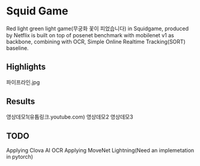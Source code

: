 # Squid Game


Red light green light game(무궁화 꽃이 피었습니다) in Squidgame, produced by Netflix is built on top of posenet benchmark with mobilenet v1 as backbone, combining with OCR, Simple Online Realtime Tracking(SORT) baseline.

## Highlights
파이프라인.jpg

## Results
영상데모1(유튭링크.youtube.com)
영상데모2
영상데모3


## TODO
Applying Clova AI OCR
Applying MoveNet Lightning(Need an implemetation in pytorch)